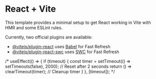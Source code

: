# React + Vite

This template provides a minimal setup to get React working in Vite with HMR and some ESLint rules.

Currently, two official plugins are available:

- [@vitejs/plugin-react](https://github.com/vitejs/vite-plugin-react/blob/main/packages/plugin-react/README.md) uses [Babel](https://babeljs.io/) for Fast Refresh
- [@vitejs/plugin-react-swc](https://github.com/vitejs/vite-plugin-react-swc) uses [SWC](https://swc.rs/) for Fast Refresh


 /*   useEffect(() => {
    if (timeout) {
      const timer = setTimeout(() => setTimeouts(false), 2000); // Reset after 2 seconds
      return () => clearTimeout(timer); // Cleanup timer
    }
  }, [timeout]); */